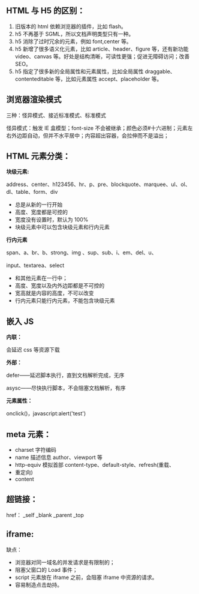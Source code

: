 ## HTML 与 H5 的区别：

1. 旧版本的 html 依赖浏览器的插件，比如 flash。
2. h5 不再基于 SGML，所以文档声明类型只有一种。
3. h5 消除了过时冗余的元素，例如 font,center 等。
4. h5 新增了很多语义化元素，比如 article、header、figure 等，还有新功能 video、canvas 等。好处是结构清晰，可读性更强；促进无障碍访问；改善 SEO。
5. h5 指定了很多新的全局属性和元素属性，比如全局属性 draggable、contenteditable 等，比如元素属性 accept、placeholder 等。

## 浏览器渲染模式

三种：怪异模式、接近标准模式、标准模式

怪异模式：触发 IE 盒模型；font-size 不会被继承；颜色必须#十六进制；元素左右外边距自动，但并不水平居中；内容超出容器，会拉伸而不是溢出；

## HTML 元素分类：

**块级元素:**

address、center、h123456、hr、p、pre、blockquote、marquee、ul、ol、dl、table、form、div

- 总是从新的一行开始
- 高度、宽度都是可控的
- 宽度没有设置时，默认为 100%
- 块级元素中可以包含块级元素和行内元素

**行内元素**

span、a、br、b、strong、img 、sup、sub、i、em、del、u、

input、textarea、select

- 和其他元素在一行中；
- 高度、宽度以及内外边距都是不可控的
- 宽高就是内容的高度，不可以改变
- 行内元素只能行内元素，不能包含块级元素

## 嵌入 JS

**内联：**

会延迟 css 等资源下载

**外部：**

defer——延迟脚本执行，直到文档解析完成，无序

asysc——尽快执行脚本，不会阻塞文档解析，有序

**元素属性：**

onclick()，javascript:alert('test')

## meta 元素：

- charset 字符编码
- name 描述信息 author、viewport 等
- http-equiv 模拟首部 content-type、default-style、refresh(重载、
- 重定向)
- content

## 超链接：

href： \_self \_blank \_parent \_top

## iframe:

缺点：

- 浏览器对同一域名的并发请求是有限制的；
- 阻塞父窗口的 Load 事件；
- script 元素放在 iframe 之前，会阻塞 iframe 中资源的请求。
- 容易制造点击劫持。
